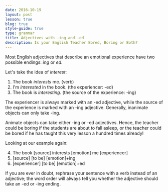 ```yaml
---
date: 2016-10-19
layout: post
lesson: true
blog: true
style-guide: true
type: grammar
title: Adjectives with -ing and -ed
description: Is your English Teacher Bored, Boring or Both?
---
```



Most English adjectives that describe an emotional experience have two possible endings: *ing* or *ed*.

Let's take the idea of *interest*:

1. The book *interests* me. (verb)  
2. I'm *interested* in the book. (the experiencer: -ed)    
3. The book is *interesting*. (the source of the experience: -ing)  

The experiencer is always marked with an -ed adjective, while the source of the experience is marked with an -ing adjective. Generally, inanimate objects can only take -ing.

Animate objects can take either -ing or -ed adjectives. Hence, the teacher could be boring if the students are about to fall asleep, or the teacher could be bored if he has taught this very lesson a hundred times already!

Looking at our example again:

4. The book [source] interests [emotion] me [experiencer]  
5. [source] [to be] [emotion]+ing  
6. [experiencer] [to be] [emotion]+ed  

If you are ever in doubt, rephrase your sentence with a verb instead of an adjective; the word order will always tell you whether the adjective should take an -ed or -ing ending.
